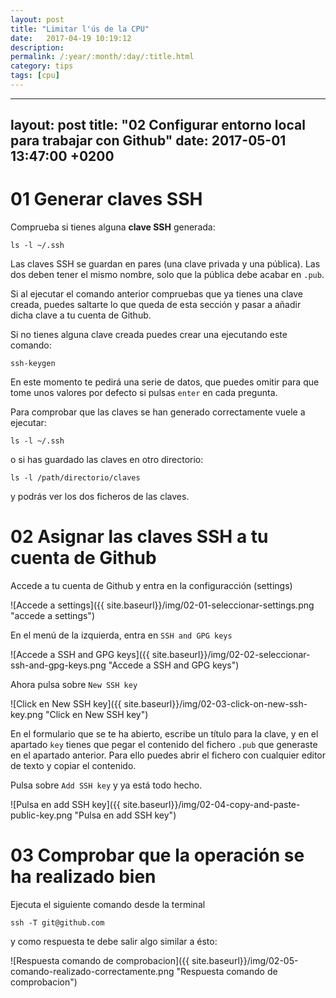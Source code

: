 ```yaml
---
layout: post
title: "Limitar l'ús de la CPU"
date:   2017-04-19 10:19:12
description:
permalink: /:year/:month/:day/:title.html
category: tips
tags: [cpu]
---
```

---
layout: post
title:  "02 Configurar entorno local para trabajar con Github"
date:   2017-05-01 13:47:00 +0200
---

# 01 Generar claves SSH #

Comprueba si tienes alguna **clave SSH** generada:

```
ls -l ~/.ssh
```

Las claves SSH se guardan en pares (una clave privada y una pública). Las dos deben tener el mismo nombre, solo que la pública debe acabar en `.pub`.

Si al ejecutar el comando anterior compruebas que ya tienes una clave creada, puedes saltarte lo que queda de esta sección y pasar a añadir dicha clave a tu cuenta de Github.

Si no tienes alguna clave creada puedes crear una ejecutando este comando:

```
ssh-keygen
```

En este momento te pedirá una serie de datos, que puedes omitir para que tome unos valores por defecto si pulsas `enter` en cada pregunta.

Para comprobar que las claves se han generado correctamente vuele a ejecutar:

```
ls -l ~/.ssh
```

o si has guardado las claves en otro directorio:

```
ls -l /path/directorio/claves
```

y podrás ver los dos ficheros de las claves.


# 02 Asignar las claves SSH a tu cuenta de Github #

Accede a tu cuenta de Github y entra en la configuracción (settings)

![Accede a settings]({{ site.baseurl}}/img/02-01-seleccionar-settings.png  "accede a settings")

En el menú de la izquierda, entra en `SSH and GPG keys`

![Accede a SSH and GPG keys]({{ site.baseurl}}/img/02-02-seleccionar-ssh-and-gpg-keys.png  "Accede a SSH and GPG keys")

Ahora pulsa sobre `New SSH key`

![Click en New SSH key]({{ site.baseurl}}/img/02-03-click-on-new-ssh-key.png  "Click en New SSH key")

En el formulario que se te ha abierto, escribe un título para la clave, y en el apartado `key` tienes que pegar el contenido del fichero `.pub` que generaste en el apartado anterior. Para ello puedes abrir el fichero con cualquier editor de texto y copiar el contenido.

Pulsa sobre `Add SSH key` y ya está todo hecho.

![Pulsa en add SSH key]({{ site.baseurl}}/img/02-04-copy-and-paste-public-key.png  "Pulsa en add SSH key")


# 03 Comprobar que la operación se ha realizado bien #

Ejecuta el siguiente comando desde la terminal

```
ssh -T git@github.com
```

y como respuesta te debe salir algo similar a ésto:

![Respuesta comando de comprobacion]({{ site.baseurl}}/img/02-05-comando-realizado-correctamente.png  "Respuesta comando de comprobacion")
